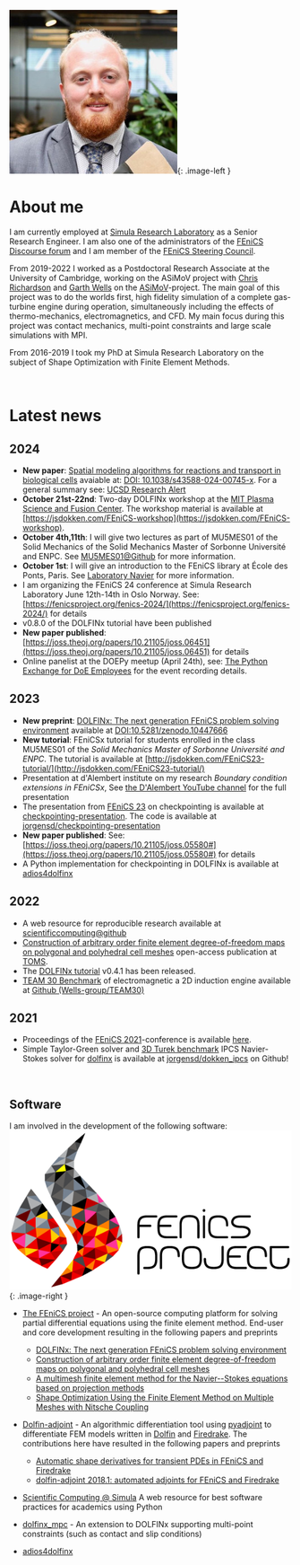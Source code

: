 ![Image of J.S.Dokken](assets/img/cropped.jpg){: .image-left }

# About me

I am currently employed at [Simula Research Laboratory](https://www.simula.no/people/dokken) as a Senior Research Engineer. I am also one of the administrators of the [FEniCS Discourse forum](https://fenicsproject.discourse.group/) and I am member of the [FEniCS Steering Council](https://github.com/FEniCS/governance/blob/master/governance.md#steering-council).

From 2019-2022 I worked as a Postdoctoral Research Associate at the University of Cambridge, working on the ASiMoV project with [Chris Richardson](http://www.bpi.cam.ac.uk/user/chris) and [Garth Wells](http://www3.eng.cam.ac.uk/~gnw20/) on the [ASiMoV](https://gow.epsrc.ukri.org/NGBOViewGrant.aspx?GrantRef=EP/S005072/1)-project. The main goal of this project was to do the worlds first, high fidelity simulation of a complete gas-turbine engine during operation, simultaneously including the effects of thermo-mechanics, electromagnetics, and CFD. My main focus during this project was contact mechanics, multi-point constraints and large scale simulations with MPI.

From 2016-2019 I took my PhD at Simula Research Laboratory on the subject of Shape Optimization with Finite Element Methods.

<br style="clear:both">

# Latest news

## 2024
- **New paper**: [Spatial modeling algorithms for reactions and transport in biological cells](papers.md#smart_nature) avaiable at: [DOI: 10.1038/s43588-024-00745-x](https://doi.org/10.1038/s43588-024-00745-x). For a general summary see: [UCSD Research Alert](https://today.ucsd.edu/story/new-software-unlocks-secrets-of-cell-signaling)
- **October 21st-22nd**: Two-day DOLFINx workshop at the [MIT Plasma Science and Fusion Center](https://www.psfc.mit.edu/). The workshop material is available at [https://jsdokken.com/FEniCS-workshop](https://jsdokken.com/FEniCS-workshop).
- **October 4th,11th**: I will give two lectures as part of MU5MES01 of the Solid Mechanics of the Solid Mechanics Master of Sorbonne Université and ENPC. See [MU5MES01@Github](https://github.com/msolides-2024/MU5MES01-2024) for more information.
- **October 1st**: I will give an introduction to the FEniCS library at École des Ponts, Paris. See [Laboratory Navier](https://navier-lab.fr/agenda/seminaire-msa-jorgen-s-dokken/) for more information.
- I am organizing the FEniCS 24 conference at Simula Research Laboratory June 12th-14th in Oslo Norway. See: [https://fenicsproject.org/fenics-2024/](https://fenicsproject.org/fenics-2024/) for details
- v0.8.0 of the DOLFINx tutorial have been published
- **New paper published**: [https://joss.theoj.org/papers/10.21105/joss.06451](https://joss.theoj.org/papers/10.21105/joss.06451) for details
- Online panelist at the DOEPy meetup (April 24th), see: [The Python Exchange for DoE Employees](lectures.md#DoEPy) for the event recording details.

## 2023

- **New preprint**: [DOLFINx: The next generation FEniCS problem solving environment](papers.md#dolfinx2023preprint) available at [DOI:10.5281/zenodo.10447666](https://doi.org/10.5281/zenodo.10447666)
- **New tutorial**: FEniCSx tutorial for students enrolled in the class MU5MES01 of the _Solid Mechanics Master of Sorbonne Université and ENPC_. The tutorial is available at [http://jsdokken.com/FEniCS23-tutorial/](http://jsdokken.com/FEniCS23-tutorial/)
- Presentation at d'Alembert institute on my research _Boundary condition extensions in FEniCSx_, See [the D'Alembert YouTube channel](lectures.md#DAlembert) for the full presentation
- The presentation from [FEniCS 23](https://fenicsproject.org/fenics-2023/) on checkpointing is available at [checkpointing-presentation](https://www.jsdokken.com/checkpointing-presentation/#/). The code is available at [jorgensd/checkpointing-presentation](https://github.com/jorgensd/checkpointing-presentation/)
- **New paper published**: See: [https://joss.theoj.org/papers/10.21105/joss.05580#](https://joss.theoj.org/papers/10.21105/joss.05580#) for details
- A Python implementation for checkpointing in DOLFINx is available at [adios4dolfinx](https://github.com/jorgensd/adios4dolfinx)

## 2022

- A web resource for reproducible research available at [scientificcomputing@github](https://scientificcomputing.github.io/)
- [Construction of arbitrary order finite element degree-of-freedom maps on polygonal and polyhedral cell meshes](papers.md#scroggs2022dofs) open-access publication at [TOMS](https://doi.org/10.1145/3524456).
- The [DOLFINx tutorial](https://jorgensd.github.io/dolfinx-tutorial/) v0.4.1 has been released.
- [TEAM 30 Benchmark](http://www.compumag.org/jsite/images/stories/TEAM/problem30a.pdf) of electromagnetic a 2D induction engine available at [Github (Wells-group/TEAM30)](https://github.com/Wells-Group/TEAM30)

## 2021

- Proceedings of the [FEniCS 2021](https://mscroggs.github.io/fenics2021)-conference is available [here](https://figshare.com/articles/conference_contribution/Proceedings_of_FEniCS_2021_22_26_March_2021/14495856).
- Simple Taylor-Green solver and [3D Turek benchmark](http://www.featflow.de/en/benchmarks/cfdbenchmarking/flow/dfg_flow3d.html) IPCS Navier-Stokes solver for [dolfinx](https://github.com/FEniCS/dolfinx/) is available at [jorgensd/dokken_ipcs](https://github.com/jorgensd/dolfinx_ipcs) on Github!

<br style="clear:both">

## Software

I am involved in the development of the following software:
![The FEniCS logo](assets/img/fenics_logo.png){: .image-right }

- [The FEniCS project](https://bitbucket.org/fenics-project/) - An open-source computing platform for solving partial differential equations using the finite element method. End-user and core development resulting in the following papers and preprints

  - [DOLFINx: The next generation FEniCS problem solving environment](papers.md#dolfinx2023preprint)
  - [Construction of arbitrary order finite element degree-of-freedom maps on polygonal and polyhedral cell meshes](papers.md#scroggs2022dofs)
  - [A multimesh finite element method for the Navier--Stokes equations based on projection methods](papers.md#dokken2020navier)
  - [Shape Optimization Using the Finite Element Method on Multiple Meshes with Nitsche Coupling](papers.md#dokken2019shape)

- [Dolfin-adjoint](https://dolfin-adjoint.github.io/dolfin-adjoint/) - An algorithmic differentiation tool using [pyadjoint](https://github.com/dolfin-adjoint/pyadjoint) to differentiate FEM models written in [Dolfin](https://bitbucket.org/fenics-project/dolfin/src/master/) and [Firedrake](https://www.firedrakeproject.org/). The contributions here have resulted in the following papers and preprints
  - [Automatic shape derivatives for transient PDEs in FEniCS and Firedrake](papers.md#dokken2020shape)
  - [dolfin-adjoint 2018.1: automated adjoints for FEniCS and Firedrake](papers.md#mitusch2019pyadjoint)
- [Scientific Computing @ Simula](https://scientificcomputing.github.io/) A web resource for best software practices for academics using Python
- [dolfinx_mpc](https://github.com/jorgensd/dolfinx_mpc) - An extension to DOLFINx supporting multi-point constraints (such as contact and slip conditions)
- [adios4dolfinx](papers.md#adios4dolfinx)
